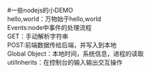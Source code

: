 #一些nodejs的小DEMO  
hello,world：万物始于hello,world  
Events:node中事件的处理流程  
GET：手动解析字符串  
POST:前端数据传给后端，并写入到本地  
Global Object：本地时间，系统信息，进程的读取  
utilInherits：在控制台的输入输出交互操作  

